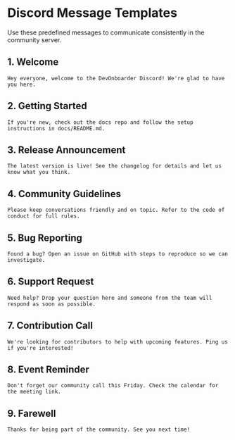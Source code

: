 # Discord Message Templates

Use these predefined messages to communicate consistently in the community server.

## 1. Welcome
```text
Hey everyone, welcome to the DevOnboarder Discord! We're glad to have you here.
```

## 2. Getting Started
```text
If you're new, check out the docs repo and follow the setup instructions in docs/README.md.
```

## 3. Release Announcement
```text
The latest version is live! See the changelog for details and let us know what you think.
```

## 4. Community Guidelines
```text
Please keep conversations friendly and on topic. Refer to the code of conduct for full rules.
```

## 5. Bug Reporting
```text
Found a bug? Open an issue on GitHub with steps to reproduce so we can investigate.
```

## 6. Support Request
```text
Need help? Drop your question here and someone from the team will respond as soon as possible.
```

## 7. Contribution Call
```text
We're looking for contributors to help with upcoming features. Ping us if you're interested!
```

## 8. Event Reminder
```text
Don't forget our community call this Friday. Check the calendar for the meeting link.
```

## 9. Farewell
```text
Thanks for being part of the community. See you next time!
```

